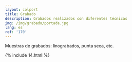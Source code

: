 ```yaml
---
layout: colport
title: Grabado
description: Grabados realizados con diferentes técnicas 
img: /img/grabado/portada.jpg
lang: es
ref: '170'
---
```


Muestras de grabados: linograbados, punta seca, etc.


{% include 14.html %}
